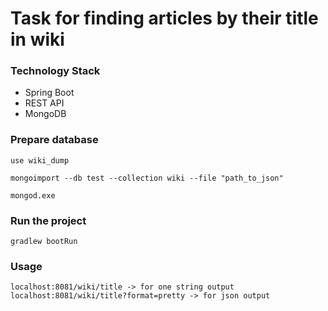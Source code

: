 # Task for finding articles by their title in wiki 

### Technology Stack
- Spring Boot
- REST API
- MongoDB

### Prepare database
```
use wiki_dump

mongoimport --db test --collection wiki --file "path_to_json"

mongod.exe
```

### Run the project

```
gradlew bootRun
```

### Usage 
```$xslt
localhost:8081/wiki/title -> for one string output
localhost:8081/wiki/title?format=pretty -> for json output
```
